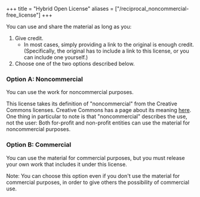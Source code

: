 +++
title = "Hybrid Open License"
aliases = ["/reciprocal_noncommercial-free_license"]
+++

You can use and share the material as long as you:

1. Give credit.
	* In most cases, simply providing a link to the original is enough credit. (Specifically, the original has to include a link to this license, or you can include one yourself.)
2. Choose one of the two options described below.

### Option A: Noncommercial

You can use the work for noncommercial purposes.

This license takes its definition of "noncommercial" from the Creative Commons licenses. Creative Commons has a page about its meaning [here](https://wiki.creativecommons.org/wiki/NonCommercial_interpretation). One thing in particular to note is that "noncommercial" describes the use, not the user: Both for-profit and non-profit entities can use the material for noncommercial purposes.

### Option B: Commercial

You can use the material for commercial purposes, but you must release your own work that includes it under this license.

Note: You can choose this option even if you don't use the material for commercial purposes, in order to give others the possibility of commercial use.